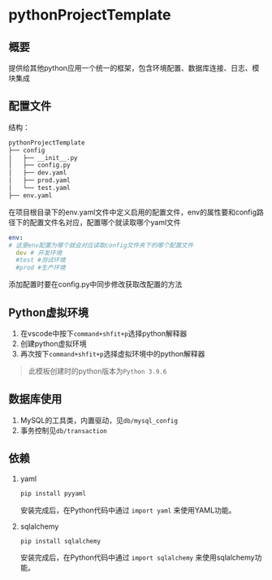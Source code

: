 # pythonProjectTemplate

## 概要

提供给其他python应用一个统一的框架，包含环境配置、数据库连接、日志、模块集成

## 配置文件

结构：

```bash
pythonProjectTemplate
├── config
│   ├── __init__.py
│   ├── config.py
│   ├── dev.yaml
│   ├── prod.yaml
│   └── test.yaml
├── env.yaml
```

在项目根目录下的env.yaml文件中定义启用的配置文件，env的属性要和config路径下的配置文件名对应，配置哪个就读取哪个yaml文件

```yaml
env:
# 这里env配置为哪个就会对应读取config文件夹下的哪个配置文件
  dev # 开发环境
  #test #测试环境
  #prod #生产环境
```

添加配置时要在config.py中同步修改获取改配置的方法

## Python虚拟环境

1. 在vscode中按下`command+shfit+p`选择python解释器
2. 创建python虚拟环境
3. 再次按下`command+shfit+p`选择虚拟环境中的python解释器

> 此模板创建时的python版本为`Python 3.9.6`

## 数据库使用

1. MySQL的工具类，内置驱动，见`db/mysql_config`
2. 事务控制见`db/transaction`

## 依赖

1. yaml

    ```bash
    pip install pyyaml
    ```

    安装完成后，在Python代码中通过 `import yaml` 来使用YAML功能。
2. sqlalchemy

    ```bash
    pip install sqlalchemy
    ```

    安装完成后，在Python代码中通过 `import sqlalchemy` 来使用sqlalchemy功能。
